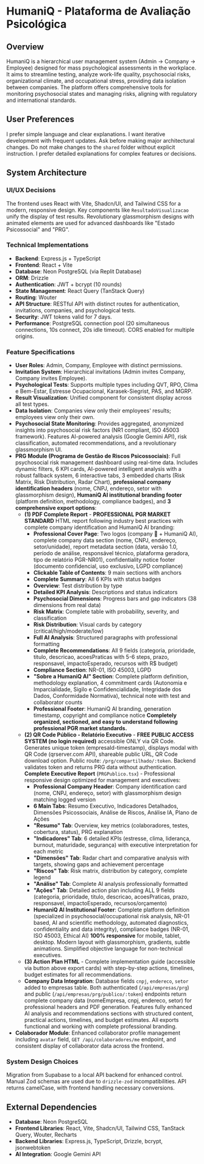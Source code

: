 # HumaniQ - Plataforma de Avaliação Psicológica

## Overview
HumaniQ is a hierarchical user management system (Admin → Company → Employee) designed for mass psychological assessments in the workplace. It aims to streamline testing, analyze work-life quality, psychosocial risks, organizational climate, and occupational stress, providing data isolation between companies. The platform offers comprehensive tools for monitoring psychosocial states and managing risks, aligning with regulatory and international standards.

## User Preferences
I prefer simple language and clear explanations. I want iterative development with frequent updates. Ask before making major architectural changes. Do not make changes to the `shared` folder without explicit instruction. I prefer detailed explanations for complex features or decisions.

## System Architecture

### UI/UX Decisions
The frontend uses React with Vite, Shadcn/UI, and Tailwind CSS for a modern, responsive design. Key components like `ResultadoVisualizacao` unify the display of test results. Revolutionary glassmorphism designs with animated elements are used for advanced dashboards like "Estado Psicossocial" and "PRG".

### Technical Implementations
- **Backend**: Express.js + TypeScript
- **Frontend**: React + Vite
- **Database**: Neon PostgreSQL (via Replit Database)
- **ORM**: Drizzle
- **Authentication**: JWT + bcrypt (10 rounds)
- **State Management**: React Query (TanStack Query)
- **Routing**: Wouter
- **API Structure**: RESTful API with distinct routes for authentication, invitations, companies, and psychological tests.
- **Security**: JWT tokens valid for 7 days.
- **Performance**: PostgreSQL connection pool (20 simultaneous connections, 10s connect, 20s idle timeout). CORS enabled for multiple origins.

### Feature Specifications
- **User Roles**: Admin, Company, Employee with distinct permissions.
- **Invitation System**: Hierarchical invitations (Admin invites Company, Company invites Employee).
- **Psychological Tests**: Supports multiple types including QVT, RPO, Clima e Bem-Estar, Estresse Ocupacional, Karasek-Siegrist, PAS, and MGRP.
- **Result Visualization**: Unified component for consistent display across all test types.
- **Data Isolation**: Companies view only their employees' results; employees view only their own.
- **Psychosocial State Monitoring**: Provides aggregated, anonymized insights into psychosocial risk factors (NR1 compliant, ISO 45003 framework). Features AI-powered analysis (Google Gemini API), risk classification, automated recommendations, and a revolutionary glassmorphism UI.
- **PRG Module (Programa de Gestão de Riscos Psicossociais)**: Full psychosocial risk management dashboard using real-time data. Includes dynamic filters, 6 KPI cards, AI-powered intelligent analysis with a robust fallback system, 6 interactive tabs, 3 embedded charts (Risk Matrix, Risk Distribution, Radar Chart), **professional company identification headers** (nome, CNPJ, endereço, setor with glassmorphism design), **HumaniQ AI institutional branding footer** (platform definition, methodology, compliance badges), and **3 comprehensive export options**: 
  - **(1) PDF Complete Report** - **PROFESSIONAL PGR MARKET STANDARD** HTML report following industry best practices with complete company identification and HumaniQ AI branding:
    - **Professional Cover Page**: Two logos (company 🏢 + HumaniQ AI), complete company data section (nome, CNPJ, endereço, setor/unidade), report metadata section (data, versão 1.0, período de análise, responsável técnico, plataforma geradora, tipo de relatório PGR-NR01), confidentiality notice footer (documento confidencial, uso exclusivo, LGPD compliance)
    - **Clickable Table of Contents**: 9 main sections with anchors
    - **Complete Summary**: All 6 KPIs with status badges
    - **Overview**: Test distribution by type
    - **Detailed KPI Analysis**: Descriptions and status indicators
    - **Psychosocial Dimensions**: Progress bars and gap indicators (38 dimensions from real data)
    - **Risk Matrix**: Complete table with probability, severity, and classification
    - **Risk Distribution**: Visual cards by category (critical/high/moderate/low)
    - **Full AI Analysis**: Structured paragraphs with professional formatting
    - **Complete Recommendations**: All 9 fields (categoria, prioridade, titulo, descricao, acoesPraticas with 5-6 steps, prazo, responsavel, impactoEsperado, recursos with R$ budget)
    - **Compliance Section**: NR-01, ISO 45003, LGPD
    - **"Sobre a HumaniQ AI" Section**: Complete platform definition, methodology explanation, 4 commitment cards (Autonomia e Imparcialidade, Sigilo e Confidencialidade, Integridade dos Dados, Conformidade Normativa), technical note with test and collaborator counts
    - **Professional Footer**: HumaniQ AI branding, generation timestamp, copyright and compliance notice
    **Completely organized, sectioned, and easy to understand following professional PGR market standards.**
  - **(2) QR Code Público - Relatório Executivo** - **FREE PUBLIC ACCESS SYSTEM (no login required)** accessible ONLY via QR Code. Generates unique token (empresaId-timestamp), displays modal with QR Code (qrserver.com API), shareable public URL, QR Code download option. Public route: `/prg/compartilhado/:token`. Backend validates token and returns PRG data without authentication. **Complete Executive Report** (`PRGPublico.tsx`) - Professional responsive design optimized for management and executives:
    - **Professional Company Header**: Company identification card (nome, CNPJ, endereço, setor) with glassmorphism design matching logged version
    - **6 Main Tabs**: Resumo Executivo, Indicadores Detalhados, Dimensões Psicossociais, Análise de Riscos, Análise IA, Plano de Ações
    - **"Resumo" Tab**: Overview, key metrics (colaboradores, testes, cobertura, status), PRG explanation
    - **"Indicadores" Tab**: 6 detailed KPIs (estresse, clima, liderança, burnout, maturidade, segurança) with executive interpretation for each metric
    - **"Dimensões" Tab**: Radar chart and comparative analysis with targets, showing gaps and achievement percentage
    - **"Riscos" Tab**: Risk matrix, distribution by category, complete legend
    - **"Análise" Tab**: Complete AI analysis professionally formatted
    - **"Ações" Tab**: Detailed action plan including ALL 9 fields (categoria, prioridade, titulo, descricao, acoesPraticas, prazo, responsavel, impactoEsperado, recursos/orçamento)
    - **HumaniQ AI Institutional Footer**: Complete platform definition (specialized in psychosocial/occupational risk analysis, NR-01 based, AI and scientific methodology, automated diagnostics, confidentiality and data integrity), compliance badges (NR-01, ISO 45003, Ethical AI)
    **100% responsive** for mobile, tablet, desktop. Modern layout with glassmorphism, gradients, subtle animations. Simplified objective language for non-technical executives.
  - **(3) Action Plan HTML** - Complete implementation guide (accessible via button above export cards) with step-by-step actions, timelines, budget estimates for all recommendations.
  - **Company Data Integration**: Database fields `cnpj`, `endereco`, `setor` added to empresas table. Both authenticated (`/api/empresas/prg`) and public (`/api/empresas/prg/publico/:token`) endpoints return complete company data (nomeEmpresa, cnpj, endereco, setor) for professional headers and PDF generation.
  Features fully enhanced AI analysis and recommendations sections with structured content, practical actions, timelines, and budget estimates. All exports functional and working with complete professional branding.
- **Colaborador Module**: Enhanced collaborator profile management including `avatar` field, `GET /api/colaboradores/me` endpoint, and consistent display of collaborator data across the frontend.

### System Design Choices
Migration from Supabase to a local API backend for enhanced control. Manual Zod schemas are used due to `drizzle-zod` incompatibilities. API returns camelCase, with frontend handling necessary conversions.

## External Dependencies
- **Database**: Neon PostgreSQL
- **Frontend Libraries**: React, Vite, Shadcn/UI, Tailwind CSS, TanStack Query, Wouter, Recharts
- **Backend Libraries**: Express.js, TypeScript, Drizzle, bcrypt, jsonwebtoken
- **AI Integration**: Google Gemini API